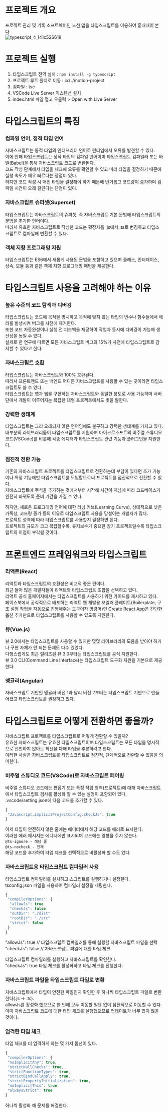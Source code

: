 # 프로젝트 개요

프로젝트 관리 및 기록 소프트웨어인 노션 앱을 타입스크립트를 이용하여 흉내내어 본다.   
![typescript_4_141c526618](https://user-images.githubusercontent.com/46395776/222939678-a84b43f4-d438-4999-bcb8-f9cf29c7e741.gif)
   
# 프로젝트 실행

1. 타입스크립트 전역 설치 : `npm install -g typescript`
2. 프로젝트 루트 폴더로 이동 : cd ./motion-project
3. 컴파일 : tsc
4. VSCode Live Server 익스텐션 설치
5. index.html 파일 열고 우클릭 > Open with Live Server
   
# 타입스크립트의 특징

### 컴파일 언어, 정적 타입 언어
자바스크립트는 동적 타입의 인터프리터 언어로 런타임에서 오류를 발견할 수 있다.   
이에 반해 타입스크립트는 정적 타입의 컴파일 언어이며 타입스크립트 컴파일러 또는 바벨(Babel)을 통해 자바스크립트 코드로 변환된다.   
코드 작성 단계에서 타입을 체크해 오류를 확인할 수 있고 미리 타입을 결정하기 때문에 실행 속도가 매우 빠르다는 장점이 있다.   
하지만 코드 작성 시 매번 타입을 결정해야 하기 때문에 번거롭고 코드량이 증가하며 컴파일 시간이 오래 걸린다는 단점이 있다.   
   
### 자바스크립트 슈퍼셋(Superset)
타입스크립트는 자바스크립트의 슈퍼셋, 즉 자바스크립트 기본 문법에 타입스크립트의 문법을 추가한 언어이다.   
따라서 유효한 자바스크립트로 작성한 코드는 확장자를 .js에서 .ts로 변경하고 타입스크립트로 컴파일해 변환할 수 있다.
   
### 객체 지향 프로그래밍 지원
타입스크립트는 ES6에서 새롭게 사용된 문법을 포함하고 있으며 클래스, 인터페이스, 상속, 모듈 등과 같은 객체 지향 프로그래밍 패턴을 제공한다.
   
# 타입스크립트 사용을 고려해야 하는 이유

### 높은 수준의 코드 탐색과 디버깅
타입스크립트는 코드에 목적을 명시하고 목적에 맞지 않는 타입의 변수나 함수들에서 에러를 발생시켜 버그를 사전에 제거한다.   
또한 코드 자동완성이나 실행 전 피드백을 제공하여 작업과 동시에 디버깅이 가능해 생산성을 높일 수 있다.   
실제로 한 연구에 따르면 모든 자바스크립트 버그의 15%가 사전에 타입스크립트로 감지할 수 있다고 한다.
   
### 자바스크립트 호환
타입스크립트는 자바스크립트와 100% 호환된다.   
따라서 프론트엔드 또는 백엔드 어디든 자바스크립트를 사용할 수 있는 곳이라면 타입스크립트도 쓸 수 있다.   
타입스크립트는 앱과 웹을 구현하는 자바스크립트와 동일한 용도로 사용 가능하며 서버 단에서 개발이 이루어지는 복잡한 대형 프로젝트에서도 빛을 발한다.
   
### 강력한 생태계
타입스크립트는 그리 오래되지 않은 언어임에도 불구하고 강력한 생태계를 가지고 있다.   
대부분의 라이브러리들이 타입스크립트를 지원하며 마이크로소프트의 비주얼 스튜디오 코드(VSCode)를 비롯해 각종 에디터가 타입스크립트 관련 기능과 플러그인을 지원한다.
   
### 점진적 전환 가능
기존의 자바스크립트 프로젝트를 타입스크립트로 전환하는데 부담이 있다면 추가 기능이나 특정 기능에만 타입스크립트를 도입함으로써 프로젝트를 점진적으로 전환할 수 있다.   
자바스크립트에 주석을 추가하는 것에서부터 시작해 시간이 지남에 따라 코드베이스가 완전히 바뀌도록  준비 기간을 가질 수 있다.   
   
하지만, 새로운 프로그래밍 언어에 대한 러닝 커브(Learning Curve), 상대적으로 낮은 가독성, 코드량 증가 등의 이유로 타입스크립트 사용을 망설이는 개발자가 많다.   
프로젝트 성격에 따라 타입스크립트를 사용할지 결정하면 된다.   
프로젝트의 규모가 크고 복잡할수록, 유지보수가 중요한 장기 프로젝트일수록 타입스크립트의 이점이 부각될 것이다.
   
# 프론트엔드 프레임워크와 타입스크립트

### 리액트(React)
리액트와 타입스크립트의 호환성은 비교적 좋은 편이다.   
최근 들어 많은 개발자들이 리액트와 타입스크립트 조합을 선택하고 있다.   
리액트 공식 홈페이지에서는 타입스크립트를 사용하기 위한 가이드를 제시하고 있다.   
페이스북에서 공식적으로 배포하는 리액트 웹 개발용 보일러 플레이트(Boilerplate, 구조·설정 작업을 자동으로 진행해주는 도구이자 명령어)인 Create React App은 간단한 옵션 추가만으로 타입스크립트를 사용할 수 있도록 지원한다.
   
### 뷰(Vue.js)
뷰 2.0에서는 타입스크립트를 사용할 수 있지만 몇몇 라이브러리의 도움을 받아야 하거나 구현 자체가 안 되는 문제도 다수 있었다.   
다행스럽게도 최근 릴리즈된 뷰 3.0부터는 타입스크립트를 공식 지원한다.   
뷰 3.0 CLI(Command Line Interface)는 타입스크립트 도구화 지원을 기본으로 제공한다.
   
### 앵귤러(Angular)
자바스크립트 기반인 앵귤러 버전 1과 달리 버전 2부터는 타입스크립트 기반으로 만들어졌고 타입스크립트를 권장하고 있다.
   
# 타입스크립트로 어떻게 전환하면 좋을까?
자바스크립트 프로젝트를 타입스크립트로 어떻게 전환할 수 있을까?   
유효한 자바스크립트는 유효한 타입스크립트이며 타입스크립트는 모든 타입을 명시적으로 선언하지 않아도 최선을 다해 타입을 추론하려고 한다.   
이러한 사실은 자바스크립트를 타입스크립트로 점진적, 단계적으로 전환할 수 있음을 의미한다.   
   
### 비주얼 스튜디오 코드(VSCode)로 자바스크립트 페어링
비주얼 스튜디오 코드에는 편집기 또는 특정 작업 영역(프로젝트)에 대해 자바스크립트에서 타입스크립트 검사를 활성화 할 수 있는 설정이 포함되어 있다.   
.vscode/setting.json에 다음 코드를 추가할 수 있다.   
   
```javascript
{
 "Javascript.implicitProjectConfig.checkJs": true
}
```   
   
이제 타입이 안전하지 않은 줄에는 에디터에서 해당 코드를 에러로 표시한다.   
이러한 에러 메시지는 에디터에만 표시되며 코드에는 영향을 주지 않는다.   
`@ts-ignore - 해당 줄`   
`@ts-nocheck - 전체`   
해당 코드를 추가하여 타입 체크를 선택적으로 비활성화 할 수도 있다.
   
### 자바스크립트용 타입스크립트 컴파일러 사용
타입스크립트 컴파일러를 설치하고 스크립트를 실행하거나 설정한다.   
tsconfig.json 파일을 사용하여 컴파일러 설정을 세팅한다.   
   
```javascript
{
 "compilerOptions": {
  "allowJs": true
  "checkJs": false
  "outDir": "./dist"
  "rootDir": "./src"
  "strict": false
 }
}
```   
   
"allowJs": true // 타입스크립트 컴파일러를 통해 실행할 자바스크립트 파일을 선택   
"checkJs": false // 자바스크립트 파일에 대한 타입 체크   
   
타입스크립트 컴파일러를 실행하고 자바스크립트를 확인한다.   
"checkJs": true 타입 체크를 활성화하고 타입 체크를 진행한다.
   
### 자바스크립트 파일을 타입스크립트 파일로 변환
자바스크립트에서 타입이 안전한 파일인지 확인한 후 하나씩 타입스크립트 파일로 변환한다(.js -> .ts).   
allowJs를 활성화 했으므로 한 번에 모두 이동할 필요 없이 점진적으로 이동할 수 있다.   
이미 자바스크립트 코드에 대한 타입 체크를 실행했으므로 업데이트가 너무 많지 않을 것이다.
   
### 엄격한 타입 체크
타입 체크를 더 엄격하게 하는 몇 가지 옵션이 있다.   
   
```javascript
{
 "compilerOptions": {
 "noImplicitAny": true,
 "strictNullChecks": true,
 "strictFunctionTypes": true,
 "strictBindCallApply": true,
 "strictPropertyInitialization": true,
 "noImplicitThis": true,
 "alwaysStrict": true
}
```   
   
하나씩 활성화 해 문제를 해결한다.